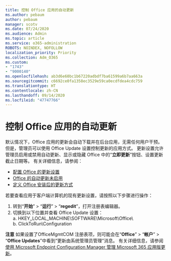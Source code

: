 ```yaml
---
title: 控制 Office 应用的自动更新
ms.author: pebaum
author: pebaum
manager: scotv
ms.date: 07/24/2020
ms.audience: Admin
ms.topic: article
ms.service: o365-administration
ROBOTS: NOINDEX, NOFOLLOW
localization_priority: Priority
ms.collection: Adm_O365
ms.custom:
- "1743"
- "9000140"
ms.openlocfilehash: ab3d6e60bc1b67220adbdf7ba61599a6b7aa663a
ms.sourcegitcommit: c6692ce0fa1358ec3529e59ca0ecdfdea4cdc759
ms.translationtype: HT
ms.contentlocale: zh-CN
ms.lasthandoff: 09/14/2020
ms.locfileid: "47747766"
---
```

# <a name="control-automatic-updates-for-office-apps"></a>控制 Office 应用的自动更新

默认情况下，Office 应用的更新会自动下载并在后台应用，无需任何用户干预。 但是，管理员可以使用 Office Update 设置控制更新的应用方式。 更新设置允许管理员启用或禁用自动更新、显示或隐藏 Office 中的“**立即更新**”按钮、设置更新截止日期等。 有关详细信息，请参阅：

- [配置 Office 的更新设置](https://docs.microsoft.com/deployoffice/configure-update-settings-for-office-365-proplus)  
- [Office 的自动更新未启用](https://support.microsoft.com/help/2753538/automatic-updating-for-office-2013-and-office-2016-click-to-run-is-not)  
- [定义 Office 安装后的更新方式](https://docs.microsoft.com/deployoffice/configuration-options-for-the-office-2016-deployment-tool#updates-element)

若要查看应用于客户端计算机的现有更新设置，请按照以下步骤进行操作：

1. 转到“**开始**” > “**运行**” > “**regedit**”，打开注册表编辑器。
2. 切换到以下位置并查看 Office Update 设置：  
    a. HKEY_LOCAL_MACHINE\SOFTWARE\Microsoft\Office\  
    b. ClickToRun\Configuration

**注意** 如果设置了OfficeMgmtCOM 注册表项，则可能会在“**Office**” > “**帐户**” > “**Office Updates**”中看到“更新由系统管理员管理”消息。 有关详细信息，请参阅[使用 Microsoft Endpoint Configuration Manager 管理 Microsoft 365 应用版更新](https://docs.microsoft.com/deployoffice/manage-updates-to-office-365-proplus-with-system-center-configuration-manager#method-1-use-office-deployment-tool-to-enable-office-365-clients-to-receive-updates-from-configuration-manager)。  